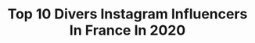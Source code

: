 ---
title: Top 10 Divers Instagram Influencers In France In 2020
description: >-
  Find top divers Instagram influencers in France in 2020. Most popular hashtags: #france #sport #art #friends.
platform: Instagram
profiles:
  - username: "flowers_are_coming"
    fullname: >-
      Yann Lelièvre
    location: "France"
    followers: 9692
    engagement: 2027
    commentsToLikes: 0.089992
    avatar: "https://scontent-lhr8-1.cdninstagram.com/v/t51.2885-19/s320x320/70049155_375726656678154_1136512551987707904_n.jpg?_nc_ht=scontent-lhr8-1.cdninstagram.com&_nc_ohc=Xq88iELP2SwAX99EpPz&oh=d4d020fe998c7df7a58c508efb7ed6c8&oe=5EB8C5AD"
    verified: false
    hashtags: "#nature, #beautiful, #photooftheday, #plants"
  - username: "floraline_angers"
    fullname: >-
      Isabelle Courtois
    location: "France"
    followers: 2082
    engagement: 3470
    commentsToLikes: 0.163395
    avatar: "https://instagram.fkul14-1.fna.fbcdn.net/v/t51.2885-19/s320x320/46600550_341682503282952_2461145938555568128_n.jpg?_nc_ht=instagram.fkul14-1.fna.fbcdn.net&_nc_ohc=FaENvB6YqIwAX_8weND&oh=e75c35ced3cee603c4e12cde8f42cb7c&oe=5EA5A343"
    verified: false
    hashtags: "#simply, #pieride, #topangersphoto, #francecartepostale"
  - username: "baronlady"
    fullname: >-
      LIFESTYLE | FITGIRL | FASHION
    location: "France"
    followers: 22376
    engagement: 490
    commentsToLikes: 0.053210
    avatar: "https://scontent-lht6-1.cdninstagram.com/v/t51.2885-19/s320x320/92193039_252658175862622_3538979049617489920_n.jpg?_nc_ht=scontent-lht6-1.cdninstagram.com&_nc_ohc=J6hTvZz06lAAX-U8R1t&oh=7ea4bbc1fc90d5783fde7347ee384a59&oe=5EBCC19B"
    verified: false
    hashtags: "#vialattea, #holiday, #fitspo, #coffeetime"
  - username: "elodieuniverse"
    fullname: >-
      L'univers livresque d'Elodie
    location: "France"
    followers: 31791
    engagement: 363
    commentsToLikes: 0.140292
    avatar: "https://scontent-lhr8-1.cdninstagram.com/v/t51.2885-19/10608119_757947537593164_71899803_a.jpg?_nc_ht=scontent-lhr8-1.cdninstagram.com&_nc_ohc=wZ_VMTqj7SgAX9yvZKg&oh=19f4e371faba6b8ef0513583c772ca1a&oe=5EBAEBAB"
    verified: false
    hashtags: "#restezchezvous, #lecture, #weekend, #instabook"
  - username: "faycal.exclu"
    fullname: >-
      QLF 🌗™️
    location: "France"
    followers: 38223
    engagement: 993
    commentsToLikes: 0.008737
    avatar: "https://scontent-qro1-1.cdninstagram.com/v/t51.2885-19/s320x320/90519513_3080731441990373_1275652604566700032_n.jpg?_nc_ht=scontent-qro1-1.cdninstagram.com&_nc_ohc=H8qs4P1Mk-kAX-L-4a4&oh=396bd570b60912398da99de64b5045cd&oe=5EA1AFDD"
    verified: false
    hashtags: "#sevran, #ouhooo, #davinci"
  - username: "dcolturi"
    fullname: >-
      David Colturi
    location: "France"
    followers: 15500
    engagement: 343
    commentsToLikes: 0.156316
    avatar: "https://scontent-ams4-1.cdninstagram.com/v/t51.2885-19/s320x320/26068882_340414219767282_6005630333087645696_n.jpg?_nc_ht=scontent-ams4-1.cdninstagram.com&_nc_ohc=IGFvl8TTiTsAX9ohSkU&oh=25c13c20384d468b059006fa41d7ae38&oe=5EB8F150"
    verified: false
    hashtags: "#shoulders, #diving, #saomiguel, #internationalwomensday"
  - username: "w__comics"
    fullname: >-
      W Comics
    location: "France"
    followers: 16305
    engagement: 951
    commentsToLikes: 0.043884
    avatar: "https://scontent-lhr8-1.cdninstagram.com/v/t51.2885-19/s320x320/83318221_632027560702890_8099036683518869504_n.jpg?_nc_ht=scontent-lhr8-1.cdninstagram.com&_nc_ohc=Sd3U6NcaVGwAX8aFk-z&oh=f2df3031d176515eb21a60b83cc0680e&oe=5EBABAFB"
    verified: false
    hashtags: "#rennesart, #instart, #charadesign, #illustrationoftheday"
  - username: "andy_torbet"
    fullname: >-
      Andy Torbet
    location: "France"
    followers: 24224
    engagement: 406
    commentsToLikes: 0.041304
    avatar: "https://scontent-ams4-1.cdninstagram.com/v/t51.2885-19/s320x320/66119666_467435644050768_2007725034231037952_n.jpg?_nc_ht=scontent-ams4-1.cdninstagram.com&_nc_ohc=sUpMswdXqSoAX8VF2p2&oh=4078e432cb72ba2b54c5e732a45c58c0&oe=5EBA880D"
    verified: true
    hashtags: "#repost, #saharachallenge"
  - username: "peterliem"
    fullname: >-
      Peter Liem
    location: "France"
    followers: 19310
    engagement: 256
    commentsToLikes: 0.026043
    avatar: "https://scontent-amt2-1.cdninstagram.com/v/t51.2885-19/s320x320/21911426_121749495194085_2111800789121892352_n.jpg?_nc_ht=scontent-amt2-1.cdninstagram.com&_nc_ohc=ynNmyiZecKUAX8h1hxK&oh=f4cc0132ad954999e89c2abdbdf08d20&oe=5EB481DA"
    verified: false
    hashtags: "#valleedelamarne, #marchebrart, #etf14, #vintage2014"
  - username: "oxiamusic"
    fullname: >-
      OXIA
    location: "France"
    followers: 34487
    engagement: 164
    commentsToLikes: 0.054300
    avatar: "https://scontent-ams4-1.cdninstagram.com/v/t51.2885-19/s320x320/13643454_264706390567435_659734202_a.jpg?_nc_ht=scontent-ams4-1.cdninstagram.com&_nc_ohc=sinN1fQIYRoAX-879Y5&oh=e22f40b10242a712566f6c84bb0f6c8a&oe=5EB4D6E8"
    verified: false
    hashtags: "#antwerpen, #belgium, #colombia, #colombianfood"
---